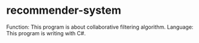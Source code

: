 recommender-system
==================
Function: This program is about collaborative filtering algorithm.
Language: This program is writing with C#.

